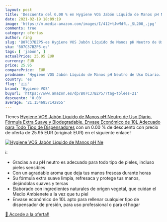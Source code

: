 ```yaml
---
layout: post
title: 'Descuento del 0.00 % en Hygiene VOS Jabón Líquido de Manos pH Ne'
date: 2021-02-19 18:09:19
image: 'https://m.media-amazon.com/images/I/412+tJwMdfL._SL200_.jpg'
comments: true
category: ofertas
author: ring
slug: 'B07C37BZP5-es Hygiene VOS Jabón Líquido de Manos pH Neutro de Uso...'
sku: 'B07C37BZP5-es'
tags: [ 'jabón', ]
actualPrice: 25.95 EUR
currency: EUR
price: 25.95
comparePrice:  EUR
prodname: 'Hygiene VOS Jabón Líquido de Manos pH Neutro de Uso Diario. Fórmula Extra Suave y Biodegradable. Envase Económico de 10L  Adecuado para Todo Tipo de Dispensadores'
country: 'es'
flag: '🇪🇸'
brand: 'Hygiene VOS'
buyurl: 'https://www.amazon.es/dp/B07C37BZP5/?tag=tolees-21'
descuento: '0.00'
average: '21.1546857142855'
---
```


Tienes [Hygiene VOS Jabón Líquido de Manos pH Neutro de Uso Diario. Fórmula Extra Suave y Biodegradable. Envase Económico de 10L  Adecuado para Todo Tipo de Dispensadores](https://www.amazon.es/dp/B07C37BZP5/?tag=tolees-21) con un 0.00 % de descuento con precio de oferta de 25.95 EUR (original:  EUR) en el siguiente enlace!

[![Hygiene VOS Jabón Líquido de Manos pH Ne](https://m.media-amazon.com/images/I/412+tJwMdfL._SL200_.jpg)](https://www.amazon.es/dp/B07C37BZP5/?tag=tolees-21)

ℹ️:

- Gracias a su pH neutro es adecuado para todo tipo de pieles, incluso pieles sensibles
- Con un agradable aroma que deja tus manos frescas durante horas
- Su fórmula extra suave limpia, refresaca y protege tus manos, dejándolas suaves y tersas
- Elaborado con ingredientes naturales de origen vegetal, que cuidan el Medio Ambienete a la vez que tu piel
- Envase económico de 10L apto para rellenar cualquier tipo de dispensador de presión, para uso professional o para el hogar

[🛒 Accede a la oferta!!](https://www.amazon.es/dp/B07C37BZP5/?tag=tolees-21)
